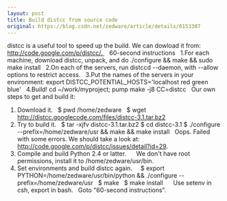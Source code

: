 ```yaml
---
layout: post
title: Build distcc from source code
original: https://blog.csdn.net/zedware/article/details/6153307
---
```


distcc is a useful tool to speed up the build. We can dowload it from:
http://code.google.com/p/distcc/. 
 
60-second instructions
 
1.For each machine, download distcc, unpack, and do
./configure && make && sudo make install
 
2.On each of the servers, run distccd --daemon, with --allow options to restrict access.
 
3.Put the names of the servers in your environment:
export DISTCC_POTENTIAL_HOSTS='localhost red green blue'
 
4.Build!
cd ~/work/myproject; pump make -j8 CC=distcc
 
Our own steps to get and build it:
 
1. Download it.
 
$ pwd
/home/zedware
 
$ wget http://distcc.googlecode.com/files/distcc-3.1.tar.bz2
 
2. Try to build it.
 
$ tar -xjfv distcc-3.1.tar.bz2
$ cd distcc-3.1
$ ./configure --prefix=/home/zedware/usr && make && make install
 
Oops. Failed with some errors. We should take a look at:
http://code.google.com/p/distcc/issues/detail?id=29.
 
3. Compile and build Python 2.4 or latter.
 
   We don't have root permissions, install it to /home/zedware/usr/bin.
 
4. Set environments and build distcc again.
 
  $ export PYTHON=/home/zedware/usr/bin/python && ./configure --prefix=/home/zedware/usr
  $ make
  $ make install
 
   Use setenv in csh, export in bash.
 
Goto "60-second instructions".
